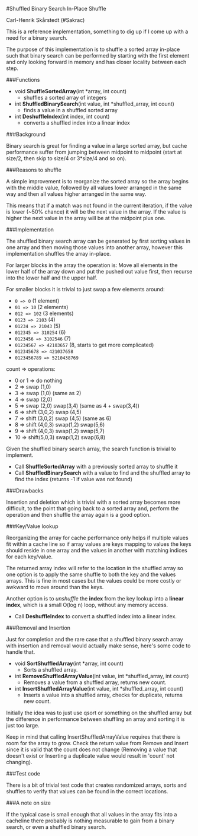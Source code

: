 #Shuffled Binary Search In-Place Shuffle

Carl-Henrik Skårstedt (#Sakrac)


This is a reference implementation, something to dig up if I come up with a need for a binary search.

The purpose of this implementation is to shuffle a sorted array in-place such that binary search can be performed by starting with the first element and only looking forward in memory and has closer locality between each step.

###Functions

- void **ShuffleSortedArray**(int *array, int count)
	- shuffles a sorted array of integers
- int **ShuffledBinarySearch**(int value, int *shuffled_array, int count)
	- finds a value in a shuffled sorted array
- int **DeshuffleIndex**(int index, int count)
	- converts a shuffled index into a linear index

###Background

Binary search is great for finding a value in a large sorted array, but cache performance suffer from jumping between midpoint to midpoint (start at size/2, then skip to size/4 or 3*size/4 and so on).

###Reasons to shuffle

A simple improvement is to reorganize the sorted array so the array begins with the middle value, followed by all values lower arranged in the same way and then all values higher arranged in the same way.

This means that if a match was not found in the current iteration, if the value is lower (~50% chance) it will be the next value in the array. If the value is higher the next value in the array will be at the midpoint plus one.

###Implementation

The shuffled binary search array can be generated by first sorting values in one array and then moving those values into another array, however this implementation shuffles the array in-place.

For larger blocks in the array the operation is:
Move all elements in the lower half of the array down and put the pushed out value first, then recurse into the lower half and the upper half.

For smaller blocks it is trivial to just swap a few elements around:
- `0 => 0` (1 element)
- `01 => 10` (2 elements)
- `012 => 102` (3 elements)
- `0123 => 2103` (4)
- `01234 => 21043` (5)
- `012345 => 310254` (6)
- `0123456 => 3102546` (7)
- `01234567 => 42103657` (8, starts to get more complicated)
- `012345678 => 421037658`
- `0123456789 => 5210438769`

count => operations:
- 0 or 1 => do nothing
- 2 => swap (1,0)
- 3 => swap (1,0) (same as 2)
- 4 => swap (2,0)
- 5 => swap (2,0) swap(3,4) (same as 4 + swap(3,4))
- 6 => shift (3,0,2) swap (4,5)
- 7 => shift (3,0,2) swap (4,5) (same as 6)
- 8 => shift (4,0,3) swap(1,2) swap(5,6)
- 9 => shift (4,0,3) swap(1,2) swap(5,7)
- 10 => shift(5,0,3) swap(1,2) swap(6,8)

Given the shuffled binary search array, the search function is trivial to implement.

- Call **ShuffleSortedArray** with a previously sorted array to shuffle it
- Call **ShuffledBinarySearch** with a value to find and the shuffled array to find the index (returns -1 if value was not found)

###Drawbacks

Insertion and deletion which is trivial with a sorted array becomes more difficult, to the point that going back to a sorted array and, perform the operation and then shuffle the array again is a good option.

###Key/Value lookup

Reorganizing the array for cache performance only helps if multiple values fit within a cache line so if array values are keys mapping to values the keys should reside in one array and the values in another with matching indices for each key/value.

The returned array index will refer to the location in the shuffled array so one option is to apply the same shuffle to both the key and the values arrays. This is fine in most cases but the values could be more costly or awkward to move around than the keys.

Another option is to _unshuffle_ the **index** from the key lookup into a **linear index**, which is a small O(log n) loop, without any memory access.

- Call **DeshuffleIndex** to convert a shuffled index into a linear index.

###Removal and Insertion

Just for completion and the rare case that a shuffled binary search array with insertion and removal would actually make sense, here's some code to handle that.

 - void **SortShuffledArray**(int *array, int count)
	- Sorts a shuffled array.
 - int **RemoveShuffledArrayValue**(int value, int *shuffled_array, int count)
	- Removes a value from a shuffled array, returns new count.
 - int **InsertShuffledArrayValue**(int value, int *shuffled_array, int count)
	- Inserts a value into a shuffled array, checks for duplicate, returns new count.

Initially the idea was to just use qsort or something on the shuffled array but the difference in performance between shuffling an array and sorting it is just too large.

Keep in mind that calling InsertShuffledArrayValue requires that there is room for the array to grow. Check the return value from Remove and Insert since it is valid that the count does not change (Removing a value that doesn't exist or Inserting a duplicate value would result in 'count' not changing).

###Test code

There is a bit of trivial test code that creates randomized arrays, sorts and shuffles to verify that values can be found in the correct locations.

###A note on size
 
If the typical case is small enough that all values in the array fits into a cacheline there probably is nothing measurable to gain from a binary search, or even a shuffled binary search.
